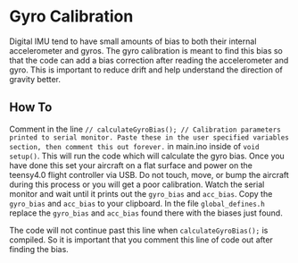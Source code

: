 # Gyro Calibration

Digital IMU tend to have small amounts of bias to both their internal accelerometer and gyros. 
The gyro calibration is meant to find this bias so that the code can add a bias correction after reading the accelerometer and gyro.
This is important to reduce drift and help understand the direction of gravity better.

## How To
Comment in the line
`// calculateGyroBias(); // Calibration parameters printed to serial monitor. Paste these in the user specified variables section, then comment this out forever.`
in main.ino inside of `void setup()`.
This will run the code which will calculate the gyro bias.
Once you have done this set your aircraft on a flat surface and power on the teensy4.0 flight controller via USB.
Do not touch, move, or bump the aircraft during this process or you will get a poor calibration.
Watch the serial monitor and wait until it prints out the `gyro_bias` and `acc_bias`.
Copy the `gyro_bias` and `acc_bias` to your clipboard.
In the file `global_defines.h` replace the `gyro_bias` and `acc_bias` found there with the biases just found.

The code will not continue past this line when `calculateGyroBias();` is compiled.
So it is important that you comment this line of code out after finding the bias.
